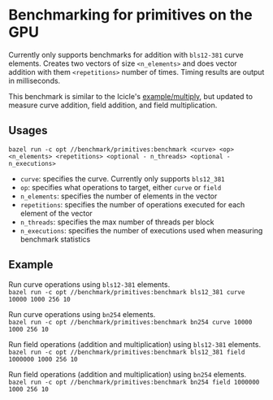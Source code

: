 # Benchmarking for primitives on the GPU
Currently only supports benchmarks for addition with `bls12-381` curve elements. Creates two vectors of size `<n_elements>` and does vector addition with them `<repetitions>` number of times. Timing results are output in milliseconds.

This benchmark is similar to the Icicle's [example/multiply](https://github.com/ingonyama-zk/icicle/tree/40309329fbf6c5fc7e77d629c72b4a3d28036444/examples/c%2B%2B/multiply), but updated to measure curve addition, field addition, and field multiplication.

## Usages
`bazel run -c opt //benchmark/primitives:benchmark <curve> <op> <n_elements> <repetitions> <optional - n_threads> <optional - n_executions>`

- `curve`: specifies the curve. Currently only supports `bls12_381`
- `op`: specifies what operations to target, either `curve` or `field`
- `n_elements`: specifies the number of elements in the vector
- `repetitions`: specifies the number of operations executed for each element of the vector
- `n_threads`: specifies the max number of threads per block
- `n_executions`: specifies the number of executions used when measuring benchmark statistics

## Example
Run curve operations using `bls12-381` elements.  
`bazel run -c opt //benchmark/primitives:benchmark bls12_381 curve 10000 1000 256 10`

Run curve operations using `bn254` elements.  
`bazel run -c opt //benchmark/primitives:benchmark bn254 curve 10000 1000 256 10`

Run field operations (addition and multiplication) using `bls12-381` elements.  
`bazel run -c opt //benchmark/primitives:benchmark bls12_381 field 1000000 1000 256 10`

Run field operations (addition and multiplication) using `bn254` elements.  
`bazel run -c opt //benchmark/primitives:benchmark bn254 field 1000000 1000 256 10`
